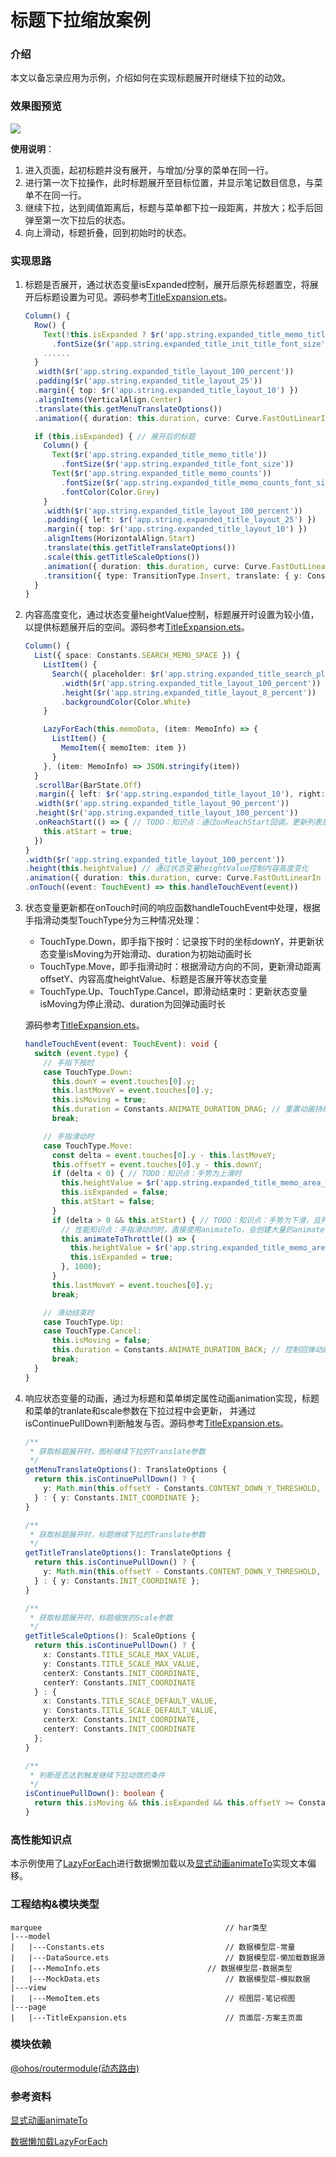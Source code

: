 # 标题下拉缩放案例

### 介绍

本文以备忘录应用为示例，介绍如何在实现标题展开时继续下拉的动效。

### 效果图预览

![](../../entry/src/main/resources/base/media/expand_title.gif) 

**使用说明**：

1. 进入页面，起初标题并没有展开，与增加/分享的菜单在同一行。
2. 进行第一次下拉操作，此时标题展开至目标位置，并显示笔记数目信息，与菜单不在同一行。
3. 继续下拉，达到阈值距离后，标题与菜单都下拉一段距离，并放大；松手后回弹至第一次下拉后的状态。
4. 向上滑动，标题折叠，回到初始时的状态。

### 实现思路

1. 标题是否展开，通过状态变量isExpanded控制，展开后原先标题置空，将展开后标题设置为可见。源码参考[TitleExpansion.ets](./src/main/ets/page/TitleExpansion.ets)。

   ```ts
   Column() {
     Row() {
       Text(!this.isExpanded ? $r('app.string.expanded_title_memo_title') : '') // 展开前的标题
         .fontSize($r('app.string.expanded_title_init_title_font_size'))
       ......
     }
     .width($r('app.string.expanded_title_layout_100_percent'))
     .padding($r('app.string.expanded_title_layout_25'))
     .margin({ top: $r('app.string.expanded_title_layout_10') })
     .alignItems(VerticalAlign.Center)
     .translate(this.getMenuTranslateOptions())
     .animation({ duration: this.duration, curve: Curve.FastOutLinearIn })
   
     if (this.isExpanded) { // 展开后的标题
       Column() {
         Text($r('app.string.expanded_title_memo_title'))
           .fontSize($r('app.string.expanded_title_font_size'))
         Text($r('app.string.expanded_title_memo_counts'))
           .fontSize($r('app.string.expanded_title_memo_counts_font_size'))
           .fontColor(Color.Grey)
       }
       .width($r('app.string.expanded_title_layout_100_percent'))
       .padding({ left: $r('app.string.expanded_title_layout_25') })
       .margin({ top: $r('app.string.expanded_title_layout_10') })
       .alignItems(HorizontalAlign.Start)
       .translate(this.getTitleTranslateOptions())
       .scale(this.getTitleScaleOptions())
       .animation({ duration: this.duration, curve: Curve.FastOutLinearIn })
       .transition({ type: TransitionType.Insert, translate: { y: Constants.TRANSLATE_Y } })
     }
   }
   ```

2. 内容高度变化，通过状态变量heightValue控制，标题展开时设置为较小值，以提供标题展开后的空间。源码参考[TitleExpansion.ets](./src/main/ets/page/TitleExpansion.ets)。

   ```ts
   Column() {
     List({ space: Constants.SEARCH_MEMO_SPACE }) {
       ListItem() {
         Search({ placeholder: $r('app.string.expanded_title_search_placeholder') })
           .width($r('app.string.expanded_title_layout_100_percent'))
           .height($r('app.string.expanded_title_layout_8_percent'))
           .backgroundColor(Color.White)
       }
   
       LazyForEach(this.memoData, (item: MemoInfo) => { 
         ListItem() {
           MemoItem({ memoItem: item })
         }
       }, (item: MemoInfo) => JSON.stringify(item))
     }
     .scrollBar(BarState.Off)
     .margin({ left: $r('app.string.expanded_title_layout_10'), right: $r('app.string.expanded_title_layout_10') })
     .width($r('app.string.expanded_title_layout_90_percent'))
     .height($r('app.string.expanded_title_layout_100_percent'))
     .onReachStart(() => { // TODO：知识点：通过onReachStart回调，更新列表是否位于顶部的状态更新，以控制仅在顶部时才触发标题下移放大动效
       this.atStart = true;
     })
   }
   .width($r('app.string.expanded_title_layout_100_percent'))
   .height(this.heightValue) // 通过状态变量heightValue控制内容高度变化
   .animation({ duration: this.duration, curve: Curve.FastOutLinearIn })
   .onTouch((event: TouchEvent) => this.handleTouchEvent(event))
   ```

3. 状态变量更新都在onTouch时间的响应函数handleTouchEvent中处理，根据手指滑动类型TouchType分为三种情况处理：

      * TouchType.Down，即手指下按时：记录按下时的坐标downY，并更新状态变量isMoving为开始滑动、duration为初始动画时长
      * TouchType.Move，即手指滑动时：根据滑动方向的不同，更新滑动距离offsetY、内容高度heightValue、标题是否展开等状态变量
      * TouchType.Up、TouchType.Cancel，即滑动结束时：更新状态变量isMoving为停止滑动、duration为回弹动画时长

   源码参考[TitleExpansion.ets](./src/main/ets/page/TitleExpansion.ets)。

   ```ts
   handleTouchEvent(event: TouchEvent): void {
     switch (event.type) {
       // 手指下按时
       case TouchType.Down:
         this.downY = event.touches[0].y;
         this.lastMoveY = event.touches[0].y;
         this.isMoving = true;
         this.duration = Constants.ANIMATE_DURATION_DRAG; // 重置动画持续时间
         break;
   
       // 手指滑动时
       case TouchType.Move:
         const delta = event.touches[0].y - this.lastMoveY;
         this.offsetY = event.touches[0].y - this.downY;
         if (delta < 0) { // TODO：知识点：手势为上滑时
           this.heightValue = $r('app.string.expanded_title_memo_area_height_before');
           this.isExpanded = false;
           this.atStart = false;
         }
         if (delta > 0 && this.atStart) { // TODO：知识点：手势为下滑，且列表内容位于顶部时
           // 性能知识点：手指滑动的时，直接使用animateTo，会创建大量的animateTo对象，可以通过节流器优化性能
           this.animateToThrottle(() => {
             this.heightValue = $r('app.string.expanded_title_memo_area_height_after');
             this.isExpanded = true;
           }, 1000);
         }
         this.lastMoveY = event.touches[0].y;
         break;
   
       // 滑动结束时
       case TouchType.Up:
       case TouchType.Cancel:
         this.isMoving = false;
         this.duration = Constants.ANIMATE_DURATION_BACK; // 控制回弹动画时间
         break;
     }
   }
   ```

4. 响应状态变量的动画，通过为标题和菜单绑定属性动画animation实现，标题和菜单的tranlate和scale参数在下拉过程中会更新， 并通过isContinuePullDown判断触发与否。源码参考[TitleExpansion.ets](./src/main/ets/page/TitleExpansion.ets)。

   ```ts
   /**
    * 获取标题展开时，图标继续下拉的Translate参数
    */
   getMenuTranslateOptions(): TranslateOptions {
     return this.isContinuePullDown() ? {
       y: Math.min(this.offsetY - Constants.CONTENT_DOWN_Y_THRESHOLD, Constants.MENU_DOWN_Y_MAX_VALUE)
     } : { y: Constants.INIT_COORDINATE };
   }
   
   /**
    * 获取标题展开时，标题继续下拉的Translate参数
    */
   getTitleTranslateOptions(): TranslateOptions {
     return this.isContinuePullDown() ? {
       y: Math.min(this.offsetY - Constants.CONTENT_DOWN_Y_THRESHOLD, Constants.TITLE_DOWN_Y_MAX_VALUE)
     } : { y: Constants.INIT_COORDINATE };
   }
   
   /**
    * 获取标题展开时，标题缩放的Scale参数
    */
   getTitleScaleOptions(): ScaleOptions {
     return this.isContinuePullDown() ? {
       x: Constants.TITLE_SCALE_MAX_VALUE,
       y: Constants.TITLE_SCALE_MAX_VALUE,
       centerX: Constants.INIT_COORDINATE,
       centerY: Constants.INIT_COORDINATE
     } : {
       x: Constants.TITLE_SCALE_DEFAULT_VALUE,
       y: Constants.TITLE_SCALE_DEFAULT_VALUE,
       centerX: Constants.INIT_COORDINATE,
       centerY: Constants.INIT_COORDINATE
     };
   }
   
   /**
    * 判断是否达到触发继续下拉动效的条件
    */
   isContinuePullDown(): boolean {
     return this.isMoving && this.isExpanded && this.offsetY >= Constants.CONTENT_DOWN_Y_THRESHOLD;
   }
   ```

### 高性能知识点

本示例使用了[LazyForEach](https://developer.huawei.com/consumer/cn/doc/harmonyos-guides/arkts-rendering-control-lazyforeach-0000001820879609)进行数据懒加载以及[显式动画animateTo](https://developer.huawei.com/consumer/cn/doc/harmonyos-guides/arkts-attribute-animation-apis-0000001820879805)实现文本偏移。

### 工程结构&模块类型

```
marquee                                         // har类型
|---model
|   |---Constants.ets                           // 数据模型层-常量
|   |---DataSource.ets                          // 数据模型层-懒加载数据源
|   |---MemoInfo.ets                        // 数据模型层-数据类型
|   |---MockData.ets                            // 数据模型层-模拟数据
|---view
|   |---MemoItem.ets                            // 视图层-笔记视图
|---page
|   |---TitleExpansion.ets                      // 页面层-方案主页面
```

### 模块依赖

[@ohos/routermodule(动态路由)](../../common/routermodule)

### 参考资料

[显式动画animateTo](https://developer.huawei.com/consumer/cn/doc/harmonyos-guides/arkts-attribute-animation-apis-0000001820879805)

[数据懒加载LazyForEach](https://developer.huawei.com/consumer/cn/doc/harmonyos-guides/arkts-rendering-control-lazyforeach-0000001820879609)